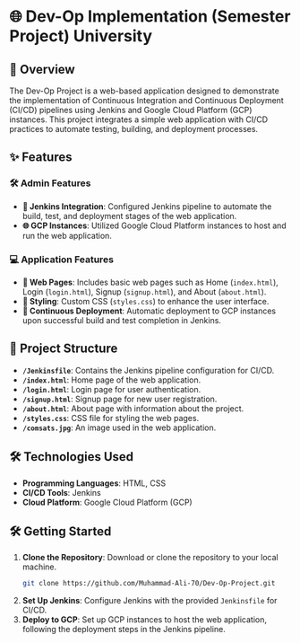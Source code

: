 # 🌐 Dev-Op Implementation (Semester Project) University 

## 📖 Overview

The Dev-Op Project is a web-based application designed to demonstrate the implementation of Continuous Integration and Continuous Deployment (CI/CD) pipelines using Jenkins and Google Cloud Platform (GCP) instances. This project integrates a simple web application with CI/CD practices to automate testing, building, and deployment processes.

## ✨ Features

### 🛠️ Admin Features
- **🔧 Jenkins Integration**: Configured Jenkins pipeline to automate the build, test, and deployment stages of the web application.
- **🌐 GCP Instances**: Utilized Google Cloud Platform instances to host and run the web application.

### 💻 Application Features
- **📄 Web Pages**: Includes basic web pages such as Home (`index.html`), Login (`login.html`), Signup (`signup.html`), and About (`about.html`).
- **🎨 Styling**: Custom CSS (`styles.css`) to enhance the user interface.
- **🔄 Continuous Deployment**: Automatic deployment to GCP instances upon successful build and test completion in Jenkins.

## 📂 Project Structure
- **`/Jenkinsfile`**: Contains the Jenkins pipeline configuration for CI/CD.
- **`/index.html`**: Home page of the web application.
- **`/login.html`**: Login page for user authentication.
- **`/signup.html`**: Signup page for new user registration.
- **`/about.html`**: About page with information about the project.
- **`/styles.css`**: CSS file for styling the web pages.
- **`/comsats.jpg`**: An image used in the web application.

## 🛠️ Technologies Used
- **Programming Languages**: HTML, CSS
- **CI/CD Tools**: Jenkins
- **Cloud Platform**: Google Cloud Platform (GCP)

## 🛠️ Getting Started
1. **Clone the Repository**: Download or clone the repository to your local machine.
    ```bash
    git clone https://github.com/Muhammad-Ali-70/Dev-Op-Project.git
    ```
2. **Set Up Jenkins**: Configure Jenkins with the provided `Jenkinsfile` for CI/CD.
3. **Deploy to GCP**: Set up GCP instances to host the web application, following the deployment steps in the Jenkins pipeline.


